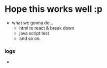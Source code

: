 
# Hope this works well :p

- what we gonna do...
  - html to react & break down
  - java script test
  - and so on. 

### logs
- 

